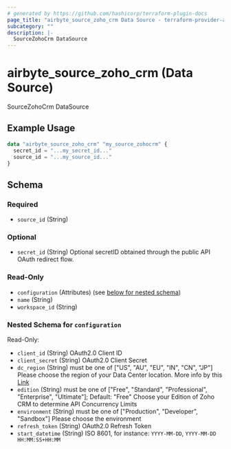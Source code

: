```yaml
---
# generated by https://github.com/hashicorp/terraform-plugin-docs
page_title: "airbyte_source_zoho_crm Data Source - terraform-provider-airbyte"
subcategory: ""
description: |-
  SourceZohoCrm DataSource
---
```


# airbyte_source_zoho_crm (Data Source)

SourceZohoCrm DataSource

## Example Usage

```terraform
data "airbyte_source_zoho_crm" "my_source_zohocrm" {
  secret_id = "...my_secret_id..."
  source_id = "...my_source_id..."
}
```

<!-- schema generated by tfplugindocs -->
## Schema

### Required

- `source_id` (String)

### Optional

- `secret_id` (String) Optional secretID obtained through the public API OAuth redirect flow.

### Read-Only

- `configuration` (Attributes) (see [below for nested schema](#nestedatt--configuration))
- `name` (String)
- `workspace_id` (String)

<a id="nestedatt--configuration"></a>
### Nested Schema for `configuration`

Read-Only:

- `client_id` (String) OAuth2.0 Client ID
- `client_secret` (String) OAuth2.0 Client Secret
- `dc_region` (String) must be one of ["US", "AU", "EU", "IN", "CN", "JP"]
Please choose the region of your Data Center location. More info by this <a href="https://www.zoho.com/crm/developer/docs/api/v2/multi-dc.html">Link</a>
- `edition` (String) must be one of ["Free", "Standard", "Professional", "Enterprise", "Ultimate"]; Default: "Free"
Choose your Edition of Zoho CRM to determine API Concurrency Limits
- `environment` (String) must be one of ["Production", "Developer", "Sandbox"]
Please choose the environment
- `refresh_token` (String) OAuth2.0 Refresh Token
- `start_datetime` (String) ISO 8601, for instance: `YYYY-MM-DD`, `YYYY-MM-DD HH:MM:SS+HH:MM`


